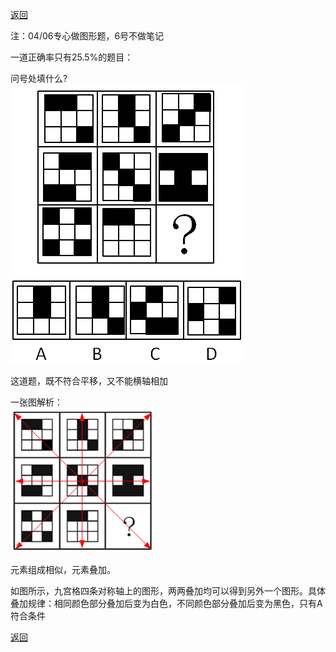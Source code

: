 [返回](../index.md)

注：04/06专心做图形题，6号不做笔记

一道正确率只有25.5%的题目：

问号处填什么?\
![01](./images/20230407001.png)

这道题，既不符合平移，又不能横轴相加

一张图解析：\
![02](./images/20230407002.png)

元素组成相似，元素叠加。

如图所示，九宫格四条对称轴上的图形，两两叠加均可以得到另外一个图形。具体叠加规律：相同颜色部分叠加后变为白色，不同颜色部分叠加后变为黑色，只有A符合条件

[返回](../index.md)